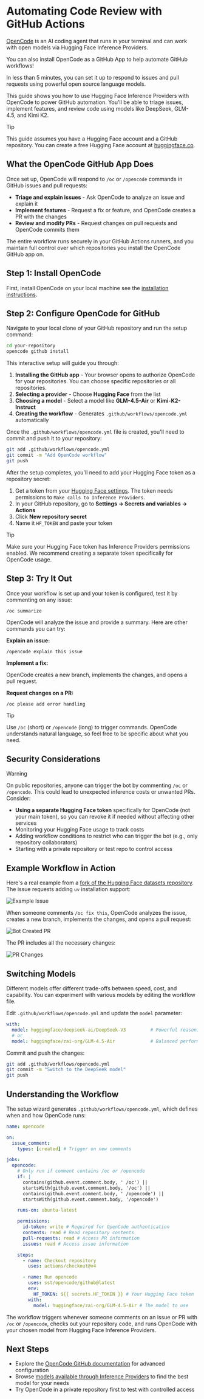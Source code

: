 # Automating Code Review with GitHub Actions

[OpenCode](https://opencode.ai) is an AI coding agent that runs in your terminal and can work with open models via Hugging Face Inference Providers.

You can also install OpenCode as a GitHub App to help automate GitHub workflows!

In less than 5 minutes, you can set it up to respond to issues and pull requests using powerful open source language models.

This guide shows you how to use Hugging Face Inference Providers with OpenCode to power GitHub automation. You'll be able to triage issues, implement features, and review code using models like DeepSeek, GLM-4.5, and Kimi K2.

> [!TIP]
> This guide assumes you have a Hugging Face account and a GitHub repository. You can create a free Hugging Face account at [huggingface.co](https://huggingface.co).

## What the OpenCode GitHub App Does

Once set up, OpenCode will respond to `/oc` or `/opencode` commands in GitHub issues and pull requests:

- **Triage and explain issues** - Ask OpenCode to analyze an issue and explain it
- **Implement features** - Request a fix or feature, and OpenCode creates a PR with the changes
- **Review and modify PRs** - Request changes on pull requests and OpenCode commits them

The entire workflow runs securely in your GitHub Actions runners, and you maintain full control over which repositories you install the OpenCode GitHub app on.

## Step 1: Install OpenCode

First, install OpenCode on your local machine see the [installation instructions](https://opencode.ai/docs/#install).

## Step 2: Configure OpenCode for GitHub

Navigate to your local clone of your GitHub repository and run the setup command:

```bash
cd your-repository
opencode github install
```

This interactive setup will guide you through:

1. **Installing the GitHub app** - Your browser opens to authorize OpenCode for your repositories. You can choose specific repositories or all repositories.
2. **Selecting a provider** - Choose **Hugging Face** from the list
3. **Choosing a model** - Select a model like **GLM-4.5-Air** or **Kimi-K2-Instruct**
4. **Creating the workflow** - Generates `.github/workflows/opencode.yml` automatically

Once the `.github/workflows/opencode.yml` file is created, you'll need to commit and push it to your repository:

```bash
git add .github/workflows/opencode.yml
git commit -m "Add OpenCode workflow"
git push
```

After the setup completes, you'll need to add your Hugging Face token as a repository secret:

1. Get a token from your [Hugging Face settings](https://huggingface.co/settings/tokens/new?ownUserPermissions=inference.serverless.write&tokenType=fineGrained). The token needs permissions to `Make calls to Inference Providers`.
2. In your GitHub repository, go to **Settings → Secrets and variables → Actions**
3. Click **New repository secret**
4. Name it `HF_TOKEN` and paste your token

> [!TIP]
> Make sure your Hugging Face token has Inference Providers permissions enabled. We recommend creating a separate token specifically for OpenCode usage.

## Step 3: Try It Out

Once your workflow is set up and your token is configured, test it by commenting on any issue:

```
/oc summarize
```

OpenCode will analyze the issue and provide a summary. Here are other commands you can try:

**Explain an issue:**

```
/opencode explain this issue
```

**Implement a fix:**

OpenCode creates a new branch, implements the changes, and opens a pull request.

**Request changes on a PR:**

```
/oc please add error handling
```

> [!TIP]
> Use `/oc` (short) or `/opencode` (long) to trigger commands. OpenCode understands natural language, so feel free to be specific about what you need.

## Security Considerations

> [!WARNING]
> On public repositories, anyone can trigger the bot by commenting `/oc` or `/opencode`. This could lead to unexpected inference costs or unwanted PRs. Consider:
>
> - **Using a separate Hugging Face token** specifically for OpenCode (not your main token), so you can revoke it if needed without affecting other services
> - Monitoring your Hugging Face usage to track costs
> - Adding workflow conditions to restrict who can trigger the bot (e.g., only repository collaborators)
> - Starting with a private repository or test repo to control access

## Example Workflow in Action

Here's a real example from a [fork of the Hugging Face datasets repository](https://github.com/davanstrien/datasets). The issue requests adding `uv` installation support:

![Example Issue](./images/opencode-example-issue.png)

When someone comments `/oc fix this`, OpenCode analyzes the issue, creates a new branch, implements the changes, and opens a pull request:

![Bot Created PR](./images/opencode-bot-created-pr.png)

The PR includes all the necessary changes:

![PR Changes](./images/opencode-pr-diff.png)

## Switching Models

Different models offer different trade-offs between speed, cost, and capability. You can experiment with various models by editing the workflow file.

Edit `.github/workflows/opencode.yml` and update the `model` parameter:

```yaml
with:
  model: huggingface/deepseek-ai/DeepSeek-V3         # Powerful reasoning
  # or
  model: huggingface/zai-org/GLM-4.5-Air             # Balanced performance
```

Commit and push the changes:

```bash
git add .github/workflows/opencode.yml
git commit -m "Switch to the DeepSeek model"
git push
```

## Understanding the Workflow

The setup wizard generates `.github/workflows/opencode.yml`, which defines when and how OpenCode runs:

```yaml
name: opencode

on:
  issue_comment:
    types: [created] # Trigger on new comments

jobs:
  opencode:
    # Only run if comment contains /oc or /opencode
    if: |
      contains(github.event.comment.body, ' /oc') ||
      startsWith(github.event.comment.body, '/oc') ||
      contains(github.event.comment.body, ' /opencode') ||
      startsWith(github.event.comment.body, '/opencode')

    runs-on: ubuntu-latest

    permissions:
      id-token: write # Required for OpenCode authentication
      contents: read # Read repository contents
      pull-requests: read # Access PR information
      issues: read # Access issue information

    steps:
      - name: Checkout repository
        uses: actions/checkout@v4

      - name: Run opencode
        uses: sst/opencode/github@latest
        env:
          HF_TOKEN: ${{ secrets.HF_TOKEN }} # Your Hugging Face token
        with:
          model: huggingface/zai-org/GLM-4.5-Air # The model to use
```

The workflow triggers whenever someone comments on an issue or PR with `/oc` or `/opencode`, checks out your repository code, and runs OpenCode with your chosen model from Hugging Face Inference Providers.

## Next Steps

- Explore the [OpenCode GitHub documentation](https://opencode.ai/docs/github/) for advanced configuration
- Browse [models available through Inference Providers](https://huggingface.co/models?pipeline_tag=text-generation&inference_provider=cerebras,together,fireworks-ai,nebius,novita,sambanova,groq,hyperbolic,nscale,fal-ai,cohere,replicate,scaleway&sort=trending) to find the best model for your needs
- Try OpenCode in a private repository first to test with controlled access
